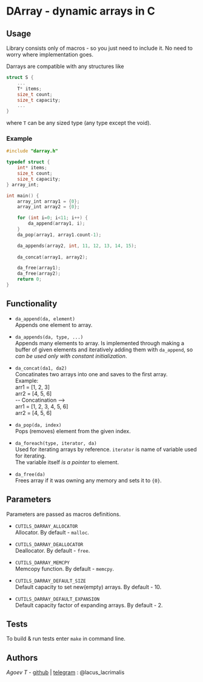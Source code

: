 # DArray - dynamic arrays in C
## Usage
Library consists only of macros - so you just need to include it.
No need to worry where implementation goes.

Darrays are compatible with any structures like  
```C
struct S {
    ...
    T* items;
    size_t count;
    size_t capacity;
    ...
}
```
where `T` can be any sized type (any type except the void).

### Example
```C
#include "darray.h"

typedef struct {
    int* items;
    size_t count;
    size_t capacity;
} array_int;

int main() {
    array_int array1 = {0};
    array_int array2 = {0};

    for (int i=0; i<11; i++) {
        da_append(array1, i);
    }
    da_pop(array1, array1.count-1);

    da_appends(array2, int, 11, 12, 13, 14, 15);
    
    da_concat(array1, array2);

    da_free(array1);
    da_free(array2);
    return 0;
}
```

## Functionality

- `da_append(da, element)`  
Appends one element to array.

- `da_appends(da, type, ...)`  
Appends many elements to array. Is implemented through making a buffer of given elements and iteratively adding them with `da_append`, so *can be used only with constant initialization*.

- `da_concat(da1, da2)`  
Concatinates two arrays into one and saves to the first array.  
Example:  
arr1 = [1, 2, 3]  
arr2 = [4, 5, 6]  
-- Concatination -->  
arr1 = [1, 2, 3, 4, 5, 6]  
arr2 = [4, 5, 6]  

- `da_pop(da, index)`  
Pops (removes) element from the given index.

- `da_foreach(type, iterator, da)`  
Used for iterating arrays by reference. `iterator` is name of variable used for iterating.  
The variable itself *is a pointer* to element.


- `da_free(da)`  
Frees array if it was owning any memory and sets it to `{0}`.

## Parameters
Parameters are passed as macros definitions.

- `CUTILS_DARRAY_ALLOCATOR`  
Allocator. By default - `malloc`.

- `CUTILS_DARRAY_DEALLOCATOR`  
Deallocator. By default - `free`.

- `CUTILS_DARRAY_MEMCPY`  
Memcopy function. By default - `memcpy`.

- `CUTILS_DARRAY_DEFAULT_SIZE`  
Default capacity to set new(empty) arrays. By default - 10.

- `CUTILS_DARRAY_DEFAULT_EXPANSION`  
Default capacity factor of expanding arrays. By default - 2.

## Tests
To build & run tests enter `make` in command line.

## Authors
*Agoev T* - [github](https://github.com/mentoltea) | [telegram](https://web.telegram.org/k/#@lacus_lacrimalis) : @lacus_lacrimalis
